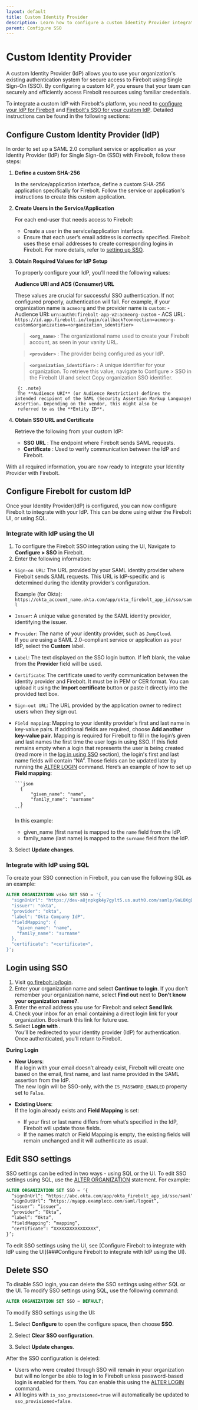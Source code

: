 ```yaml
---
layout: default
title: Custom Identity Provider
description: Learn how to configure a custom Identity Provider integration with Firebolt. 
parent: Configure SSO
---
```


# Custom Identity Provider

A custom Identity Provider (IdP) allows you to use your organization's existing authentication system for secure access to Firebolt using Single Sign-On (SSO). By configuring a custom IdP, you ensure that your team can securely and efficiently access Firebolt resources using familiar credentials. 

To integrate a custom IdP with Firebolt's platform, you need to [configure your IdP for Firebolt](##configure-custom-identity-provider-idp) and [Firebolt's SSO for your custom IdP](#configure-firebolt-for-custom-idp). Detailed instructions can be found in the following sections:

## Configure Custom Identity Provider (IdP)

In order to set up a SAML 2.0 compliant service or application as your Identity Provider (IdP) for Single Sign-On (SSO) with Firebolt, follow these steps:
1. **Define a custom SHA-256**
   
   In the service/application interface, define a custom SHA-256 application specifically for Firebolt. Follow the service or application's instructions to create this custom application.
2. **Create Users in the Service/Application**

   For each end-user that needs access to Firebolt:
    * Create a user in the service/application interface.
    * Ensure that each user’s email address is correctly specified. Firebolt uses these email addresses to create corresponding logins in Firebolt.
   For more details, refer to [setting up SSO](sso.md).

3. **Obtain Required Values for IdP Setup**

   To properly configure your IdP, you’ll need the following values:

   **Audience URI and ACS (Consumer) URL**

   These values are crucial for successful SSO authentication. If not configured properly, authentication will fail.
      For example, if your organization name is `acmeorg` and the provider name is `custom`:
       - Audience URI: `urn:auth0:firebolt-app-v2:acmeorg-custom`
       - ACS URL: `https://id.app.firebolt.io/login/callback?connection=acmeorg-custom&organization=<organization_identifier>`

    > **`<org_name>`** : The organizational name used to create your Firebolt account, as seen in your vanity URL.
    
    > **`<provider>`** : The provider being configured as your IdP.
    
    > **`<organization_identifier>`** : A unique identifier for your organization. To retrieve this value, navigate to Configure > SSO in the Firebolt UI and select Copy organization SSO             identifier.

        {: .note} 
        The **Audience URI** (or Audience Restriction) defines the intended recipient of the SAML (Security Assertion Markup Language) Assertion. Depending on the vendor, this might also be   
        referred to as the **Entity ID**.

5. **Obtain SSO URL and Certificate**

   Retrieve the following from your custom IdP:
    * **SSO URL** : The endpoint where Firebolt sends SAML requests.
    * **Certificate** : Used to verify communication between the IdP and Firebolt.

With all required information, you are now ready to integrate your Identity Provider with Firebolt.

## Configure Firebolt for custom IdP
Once your Identity Provider(IdP) is configured, you can now configure Firebolt to integrate with your IdP. This can be done using either the Firebolt UI, or using SQL.

### Integrate with IdP using the UI
1. To configure the Firebolt SSO integration using the UI, Navigate to **Configure > SSO** in Firebolt. 
2. Enter the following information:
- ```Sign-on URL```: The URL provided by your SAML identity provider where Firebolt sends SAML requests. This URL is IdP-specific and is determined during the identity provider's configuration. 

  Example (for Okta):  
  `https://okta_account_name.okta.com/app/okta_firebolt_app_id/sso/saml`
  
- ```Issuer```:   A unique value generated by the SAML identity provider, identifying the issuer.
- ```Provider```: The name of your identity provider, such as `JumpCloud`.  
  If you are using a SAML 2.0-compliant service or application as your IdP, select the **Custom** label.

- ```Label```:   The text displayed on the SSO login button. If left blank, the value from the **Provider** field will be used.
- ```Certificate```:   The certificate used to verify communication between the identity provider and Firebolt. It must be in PEM or CER format. You can upload it using the **Import certificate** button or paste it directly into the provided text box.
- ```Sign-out URL```:   The URL provided by the application owner to redirect users when they sign out.
- ```Field mapping```: Mapping to your identity provider's first and last name in key-value pairs. If additional fields are required, choose **Add another key-value pair**. Mapping is required for Firebolt to fill in the login’s given and last names the first time the user logs in using SSO. If this field remains empty when a login that represents the user is being created (read more in the [log in using SSO](#log-in-using-sso) section), the login's first and last name fields will contain “NA”. Those fields can be updated later by running the [ALTER LOGIN](../../../sql_reference/commands/access-control/alter-login.md) command. 
      Here’s an example of how to set up **Field mapping**:

      ```json  
        {
            "given_name": "name",
            "family_name": "surname"
        }
      ```

   In this example:
     * given_name (first name) is mapped to the ```name``` field from the IdP.
     * family_name (last name) is mapped to the ```surname``` field from the IdP. 

3. Select **Update changes**.

### Integrate with IdP using SQL

To create your SSO connection in Firebolt, you can use the following SQL as an example:
```sql
ALTER ORGANIZATION vsko SET SSO = '{
  "signOnUrl": "https://dev-a8jnpkgk4y7gylt5.us.auth0.com/samlp/9aLOXgDHcqxW1gWtBuWNxVLbKNyv1LQV",
  "issuer": "okta",
  "provider": "okta",
  "label": "Okta Company IdP",
  "fieldMapping": {
    "given_name": "name",
    "family_name": "surname"
  },
  "certificate": "<certificate>",
}';
```

## Login using SSO

1. Visit <a href="https://go.firebolt.io/login">go.firebolt.io/login</a>.
2. Enter your organization name and select **Continue to login**. If you don’t remember your organization name, select **Find out** next to **Don’t know your organization name?**.
3. Enter the email address you use for Firebolt and select **Send link**.  
4. Check your inbox for an email containing a direct login link for your organization. Bookmark this link for future use.  
5. Select **Login with <IDP>**.  
You’ll be redirected to your identity provider (IdP) for authentication. Once authenticated, you’ll return to Firebolt. 

**During Login**
- **New Users**:  
  If a login with your email doesn’t already exist, Firebolt will create one based on the email, first name, and last name provided in the SAML assertion from the IdP.  
  The new login will be SSO-only, with the `IS_PASSWORD_ENABLED` property set to `False`.  

- **Existing Users**:  
  If the login already exists and **Field Mapping** is set:  
  - If your first or last name differs from what’s specified in the IdP, Firebolt will update those fields.  
  - If the names match or Field Mapping is empty, the existing fields will remain unchanged and it will authenticate as usual.

## Edit SSO settings

SSO settings can be edited in two ways - using SQL or the UI.  To edit SSO settings using SQL, use the [ALTER ORGANIZATION](../../../sql_reference/commands/data-definition/alter-organization.md) statement. For example:

```sql
ALTER ORGANIZATION SET SSO = ‘{
  “signOnUrl”: “https://abc.okta.com/app/okta_firebolt_app_id/sso/saml”,
  “signOutUrl”: “https://myapp.exampleco.com/saml/logout”, 
  “issuer”: “issuer”,
  “provider”: “Okta”, 
  “label”: “Okta”,
  “fieldMapping”: “mapping”,
  “certificate”: “XXXXXXXXXXXXXXXX”,
}’;
```

To edit SSO settings using the UI, see [Configure Firebolt to integrate with IdP using the UI](###Configure Firebolt to integrate with IdP using the UI). 

## Delete SSO

To disable SSO login, you can delete the SSO settings using either SQL or the UI. To modify SSO settings using SQL, use the following command:

```sql
ALTER ORGANIZATION SET SSO = DEFAULT;
```

To modify SSO settings using the UI:
1. Select **Configure** to open the configure space, then choose **SSO**.

2. Select **Clear SSO configuration**.

3. Select **Update changes**.


After the SSO configuration is deleted:  
- Users who were created through SSO will remain in your organization but will no longer be able to log in to Firebolt unless password-based login is enabled for them. You can enable this using the [ALTER LOGIN](../../../sql_reference/commands/access-control/alter-login.md) command.  
- All logins with `is_sso_provisioned=true` will automatically be updated to `sso_provisioned=false`.
